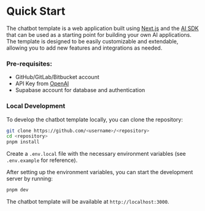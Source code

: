 # Quick Start

The chatbot template is a web application built using [Next.js](https://nextjs.org) and the [AI SDK](https://sdk.vercel.ai) that can be used as a starting point for building your own AI applications. The template is designed to be easily customizable and extendable, allowing you to add new features and integrations as needed.

### Pre-requisites:

- GitHub/GitLab/Bitbucket account
- API Key from [OpenAI](https://platform.openai.com)
- Supabase account for database and authentication

### Local Development

To develop the chatbot template locally, you can clone the repository:

```bash
git clone https://github.com/<username>/<repository>
cd <repository>
pnpm install
```

Create a `.env.local` file with the necessary environment variables (see `.env.example` for reference).

After setting up the environment variables, you can start the development server by running:

```bash
pnpm dev
```

The chatbot template will be available at `http://localhost:3000`.

